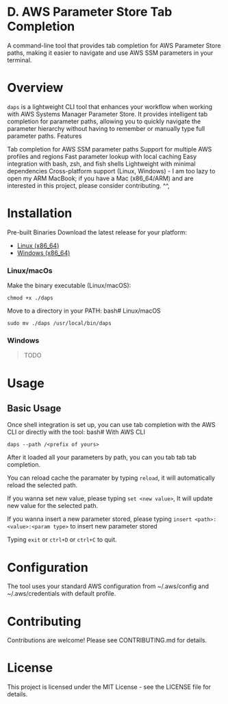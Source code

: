 # D. AWS Parameter Store Tab Completion
A command-line tool that provides tab completion for AWS Parameter Store paths, making it easier to navigate and use AWS SSM parameters in your terminal.


# Overview
`daps` is a lightweight CLI tool that enhances your workflow when working with AWS Systems Manager Parameter Store. It provides intelligent tab completion for parameter paths, allowing you to quickly navigate the parameter hierarchy without having to remember or manually type full parameter paths.
Features

Tab completion for AWS SSM parameter paths
Support for multiple AWS profiles and regions
Fast parameter lookup with local caching
Easy integration with bash, zsh, and fish shells
Lightweight with minimal dependencies
Cross-platform support (Linux, Windows) - I am too lazy to open my ARM MacBook; if you have a Mac (x86_64/ARM) and are interested in this project, please consider contributing.  ^^, 

# Installation
Pre-built Binaries
Download the latest release for your platform:

- [Linux (x86_64)](https://github.com/ddoffy/daps/releases/tag/v0.1.1)
- [Windows (x86_64)](https://github.com/ddoffy/daps/releases/tag/v0.1.1) 

### Linux/macOs
Make the binary executable (Linux/macOS):
```
chmod +x ./daps
```

Move to a directory in your PATH:
bash# Linux/macOS

```
sudo mv ./daps /usr/local/bin/daps
```

### Windows
> TODO

# Usage
## Basic Usage
Once shell integration is set up, you can use tab completion with the AWS CLI or directly with the tool:
bash# With AWS CLI
```
daps --path /<prefix of yours>
```

After it loaded all your parameters by path, you can you tab tab tab completion. 

You can reload cache the paramater by typing `reload`, it will automatically reload the selected path.

If you wanna set new value, please typing `set <new value>`, It will update new value for the selected path.

If you wanna insert a new parameter stored, please typing `insert <path>:<value>:<param type>` to insert new parameter stored

Typing `exit` or `ctrl+D` or `ctrl+C` to quit.

# Configuration
The tool uses your standard AWS configuration from ~/.aws/config and ~/.aws/credentials with default profile.

# Contributing
Contributions are welcome! Please see CONTRIBUTING.md for details.

# License
This project is licensed under the MIT License - see the LICENSE file for details.
